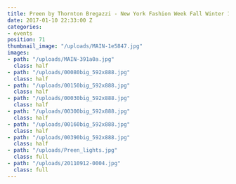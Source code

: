 ```yaml
---
title: Preen by Thornton Bregazzi - New York Fashion Week Fall Winter 13
date: 2017-01-10 22:33:00 Z
categories:
- events
position: 71
thumbnail_image: "/uploads/MAIN-1e5847.jpg"
images:
- path: "/uploads/MAIN-391a0a.jpg"
  class: half
- path: "/uploads/00080big_592x888.jpg"
  class: half
- path: "/uploads/00150big_592x888.jpg"
  class: half
- path: "/uploads/00030big_592x888.jpg"
  class: half
- path: "/uploads/00300big_592x888.jpg"
  class: half
- path: "/uploads/00160big_592x888.jpg"
  class: half
- path: "/uploads/00390big_592x888.jpg"
  class: half
- path: "/uploads/Preen_lights.jpg"
  class: full
- path: "/uploads/20110912-0004.jpg"
  class: full
---
```


